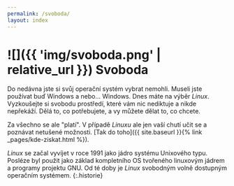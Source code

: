 ```yaml
---
permalink: /svoboda/
layout: index
---
```

# ![]({{ 'img/svoboda.png' | relative_url }}) Svoboda

Do nedávna jste si svůj operační systém vybrat nemohli. Museli jste používat buď Windows a nebo... Windows. Dnes máte na výběr *Linux*. Vyzkoušejte si svobodu prostředí, které vám nic nediktuje a nikde nepřekáží. Dělá to, co potřebujete, a vy můžete dělat to, co chcete.

Za všechno se ale "platí". V případě *Linuxu* ale jen vaší chutí učit se a poznávat netušené možnosti. [Tak do toho]({{ site.baseurl }}{% link _pages/kde-ziskat.html %}).

*Linux* se začal vyvíjet v roce 1991 jako jádro systému Unixového typu. Posléze byl použit jako základ kompletního OS tvořeného linuxovým jádrem a programy projektu GNU. Od té doby je *Linux* svobodným volně dostupným operačním systémem.
{:.historie}
